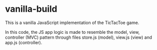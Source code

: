 # vanilla-build

This is a vanilla JavaScript implementation of the TicTacToe game.

In this code, the JS app logic is made to resemble the model, view, controller (MVC) pattern through files store.js (model), view.js (view) and app.js (controller).

